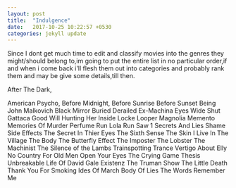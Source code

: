```yaml
---
layout: post
title:  "Indulgence"
date:   2017-10-25 10:22:57 +0530
categories: jekyll update
---
```

Since I dont get much time to edit and classify movies into the genres they might/should belong to,im going to put the entire list in no particular order,if and when i come back i'll flesh them out into categories and probably rank them and may be give some details,till then.

After The Dark,

American Psycho,
Before Midnight,
Before Sunrise
Before Sunset
Being John Malkovich
Black Mirror
Buried
Derailed
Ex-Machina
Eyes Wide Shut
Gattaca
Good Will Hunting
Her
Inside
Locke
Looper
Magnolia
Memento
Memories Of Murder
Perfume
Run Lola Run
Saw 1
Secrets And Lies
Shame
Side Effects
The Secret In Thier Eyes
The Sixth Sense
The Skin I Live In 
The Village
The Body
The Butterfly Effect 
The Imposter
The Lobster
The Machinist
The Silence of the Lambs
Trainspotting
Trance
Vertigo
About Elly
No Country For Old Men
Open Your Eyes
The Crying Game
Thesis
Unbreakable
Life Of David Gale 
Existenz
The Truman Show
The Little Death
Thank You For Smoking
Ides Of March
Body Of Lies
The Words
Remember Me
